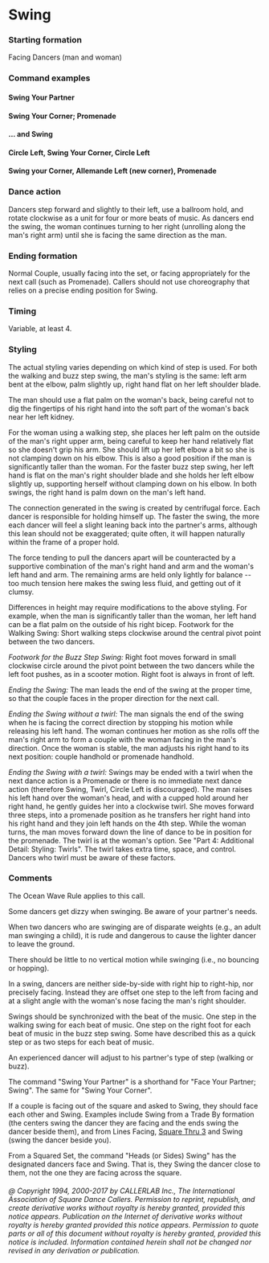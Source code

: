 
# Swing

### Starting formation

Facing Dancers (man and woman)

### Command examples

#### Swing Your Partner
#### Swing Your Corner; Promenade
#### ... and Swing
#### Circle Left, Swing Your Corner, Circle Left
#### Swing your Corner, Allemande Left (new corner), Promenade

### Dance action

Dancers step forward and slightly to their left, use a ballroom hold, and rotate clockwise as
a unit for four or more beats of music. As dancers end the swing, the woman continues turning to her
right (unrolling along the man's right arm) until she is facing the same direction as the man.

### Ending formation

Normal Couple, usually facing into the set, or facing appropriately for the next call
(such as Promenade).
Callers should not use choreography that relies on a precise ending position for
Swing.

### Timing

Variable, at least 4.

### Styling

The actual styling varies depending on which kind of step is used. For both the walking and buzz
step swing, the man's styling is the same: left arm bent at the elbow, palm slightly up, right hand flat
on her left shoulder blade.

The man should use a flat palm on the woman's back, being careful not to dig the fingertips of his right
hand into the soft part of the woman's back near her left kidney.

For the woman using a walking step, she places her left palm on the outside of the man's right upper
arm, being careful to keep her hand relatively flat so she doesn't grip his arm. She should lift up her
left elbow a bit so she is not clamping down on his elbow. This is also a good position if the man is
significantly taller than the woman. For the faster buzz step swing, her left hand is flat on the man's
right shoulder blade and she holds her left elbow slightly up, supporting herself without clamping down
on his elbow. In both swings, the right hand is palm down on the man's left hand.

The connection generated in the swing is created by centrifugal force. Each dancer is responsible for
holding himself up. The faster the swing, the more each dancer will feel a slight leaning back into the
partner's arms, although this lean should not be exaggerated; quite often, it will happen naturally
within the frame of a proper hold.

The force tending to pull the dancers apart will be counteracted by a supportive combination of the
man's right hand and arm and the woman's left hand and arm. The remaining arms are held only
lightly for balance -- too much tension here makes the swing less fluid, and getting out of it clumsy.

Differences in height may require modifications to the above styling. For example, when the man is
significantly taller than the woman, her left hand can be a flat palm on the outside of his right bicep.
Footwork for the Walking Swing: Short walking steps clockwise around the central pivot point between
the two dancers.

*Footwork for the Buzz Step Swing:* Right foot moves forward in small clockwise circle around the pivot
point between the two dancers while the left foot pushes, as in a scooter motion. Right foot is always
in front of left.

*Ending the Swing:* The man leads the end of the swing at the proper time, so that the couple faces in
the proper direction for the next call.

*Ending the Swing without a twirl:* The man signals the end of the swing when he is facing the correct
direction by stopping his motion while releasing his left hand. The woman continues her motion as she
rolls off the man's right arm to form a couple with the woman facing in the man's direction. Once the
woman is stable, the man adjusts his right hand to its next position: couple handhold or promenade
handhold.

*Ending the Swing with a twirl:* Swings may be ended with a twirl when the next dance action is a
Promenade or there is no immediate next dance action (therefore Swing, Twirl, Circle Left is
discouraged). The man raises his left hand over the woman's head, and with a cupped hold around her
right hand, he gently guides her into a clockwise twirl. She moves forward three steps, into a
promenade position as he transfers her right hand into his right hand and they join left hands on the
4th step. While the woman turns, the man moves forward down the line of dance to be in position for
the promenade. The twirl is at the woman's option. See "Part 4: Additional Detail: Styling: Twirls".
The twirl takes extra time, space, and control. Dancers who twirl must be aware of these factors.

### Comments

The Ocean Wave Rule applies to this call.

Some dancers get dizzy when swinging. Be aware of your partner's needs.

When two dancers who are swinging are of disparate weights (e.g., an adult man swinging a child), it
is rude and dangerous to cause the lighter dancer to leave the ground.

There should be little to no vertical motion while swinging (i.e., no bouncing or hopping).

In a swing, dancers are neither side-by-side with right hip to right-hip, nor precisely facing. Instead
they are offset one step to the left from facing and at a slight angle with the woman's nose facing the
man's right shoulder.

Swings should be synchronized with the beat of the music. One step in the walking swing for each beat
of music. One step on the right foot for each beat of music in the buzz step swing. Some have described
this as a quick step or as two steps for each beat of music.

An experienced dancer will adjust to his partner's type of step (walking or buzz).

The command "Swing Your Partner" is a shorthand for
"Face Your Partner; Swing". The same for
"Swing Your Corner".

If a couple is facing out of the square and asked to Swing, they should face each other and Swing.
Examples include Swing from a Trade By formation (the centers swing the dancer they are facing and
the ends swing the dancer beside them), and from Lines Facing,
[Square Thru 3](square_thru.md) and Swing (swing the
dancer beside you).

From a Squared Set, the command "Heads (or Sides) Swing"
has the designated dancers face and Swing.
That is, they Swing the dancer close to them, not the one they are facing across the square.

###### @ Copyright 1994, 2000-2017 by CALLERLAB Inc., The International Association of Square Dance Callers. Permission to reprint, republish, and create derivative works without royalty is hereby granted, provided this notice appears. Publication on the Internet of derivative works without royalty is hereby granted provided this notice appears. Permission to quote parts or all of this document without royalty is hereby granted, provided this notice is included. Information contained herein shall not be changed nor revised in any derivation or publication.
